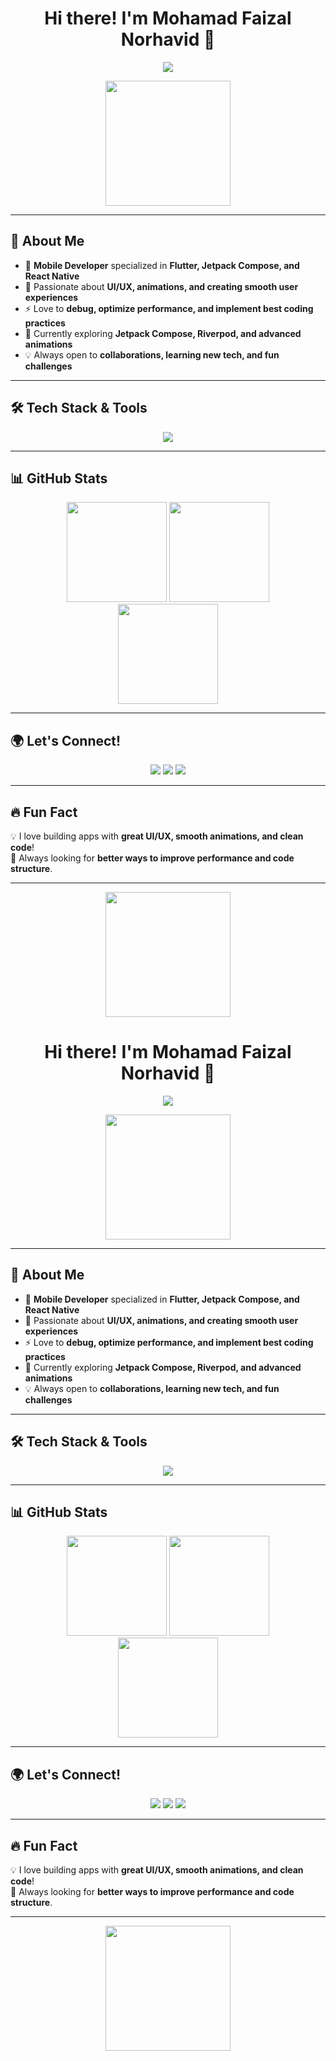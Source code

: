 <h1 align="center">Hi there! I'm Mohamad Faizal Norhavid 👋</h1>

<p align="center">
  <img src="https://readme-typing-svg.herokuapp.com?font=JetBrains+Mono&weight=600&size=22&duration=4000&pause=1000&color=00C9FF&center=true&vCenter=true&width=600&lines=Mobile+Developer+%7C+Flutter+%7C+Android+%7C+React+Native;Clean+Architecture+%7C+State+Management+%7C+UI%2FUX;Let's+build+awesome+apps!+%F0%9F%9A%80" />
</p>

<p align="center">
  <img src="https://media.giphy.com/media/QTfX9Ejfra3ZmNxh6B/giphy.gif" width="200px">
</p>

---

## 🚀 **About Me**
- 🎯 **Mobile Developer** specialized in **Flutter, Jetpack Compose, and React Native**  
- 🎨 Passionate about **UI/UX, animations, and creating smooth user experiences**  
- ⚡ Love to **debug, optimize performance, and implement best coding practices**  
- 🌱 Currently exploring **Jetpack Compose, Riverpod, and advanced animations**  
- 💡 Always open to **collaborations, learning new tech, and fun challenges**  

---

## 🛠 **Tech Stack & Tools**
<div align="center">
  <img src="https://skillicons.dev/icons?i=flutter,kotlin,java,dart,androidstudio,figma,firebase,sqlite,git,github,vercel" />
</div>

---

## 📊 **GitHub Stats**
<div align="center">
  <img src="https://github-readme-stats.vercel.app/api?username=faizalhavid&show_icons=true&theme=tokyonight&hide_border=true&count_private=true" height="160px" />
  <img src="https://github-readme-streak-stats.herokuapp.com/?user=faizalhavid&theme=tokyonight&hide_border=true" height="160px" />
</div>

<div align="center">
  <img src="https://github-readme-stats.vercel.app/api/top-langs/?username=faizalhavid&layout=compact&theme=tokyonight&hide_border=true" height="160px" />
</div>

---

## 🌍 **Let's Connect!**
<p align="center">
  <a href="https://linkedin.com/in/faizalhavid" target="_blank"><img src="https://img.shields.io/badge/LinkedIn-0A66C2?style=for-the-badge&logo=linkedin&logoColor=white" /></a>
  <a href="https://twitter.com/faizalhavid" target="_blank"><img src="https://img.shields.io/badge/Twitter-1DA1F2?style=for-the-badge&logo=twitter&logoColor=white" /></a>
  <a href="https://github.com/faizalhavid" target="_blank"><img src="https://img.shields.io/badge/GitHub-181717?style=for-the-badge&logo=github&logoColor=white" /></a>
</p>

---

## 🔥 **Fun Fact**
💡 I love building apps with **great UI/UX, smooth animations, and clean code**!   
🎯 Always looking for **better ways to improve performance and code structure**.  

---

<p align="center">
  <img src="https://media.giphy.com/media/Y1ZrAMYwV3JCE/giphy.gif" width="200px">
</p>
<h1 align="center">Hi there! I'm Mohamad Faizal Norhavid 👋</h1>

<p align="center">
  <img src="https://readme-typing-svg.herokuapp.com?font=JetBrains+Mono&weight=600&size=22&duration=4000&pause=1000&color=00C9FF&center=true&vCenter=true&width=600&lines=Mobile+Developer+%7C+Flutter+%7C+Android+%7C+React+Native;Clean+Architecture+%7C+State+Management+%7C+UI%2FUX;Let's+build+awesome+apps!+%F0%9F%9A%80" />
</p>

<p align="center">
  <img src="https://media.giphy.com/media/QTfX9Ejfra3ZmNxh6B/giphy.gif" width="200px">
</p>

---

## 🚀 **About Me**
- 🎯 **Mobile Developer** specialized in **Flutter, Jetpack Compose, and React Native**  
- 🎨 Passionate about **UI/UX, animations, and creating smooth user experiences**  
- ⚡ Love to **debug, optimize performance, and implement best coding practices**  
- 🌱 Currently exploring **Jetpack Compose, Riverpod, and advanced animations**  
- 💡 Always open to **collaborations, learning new tech, and fun challenges**  

---

## 🛠 **Tech Stack & Tools**
<div align="center">
  <img src="https://skillicons.dev/icons?i=flutter,kotlin,java,dart,androidstudio,figma,firebase,sqlite,git,github,vercel" />
</div>

---

## 📊 **GitHub Stats**
<div align="center">
  <img src="https://github-readme-stats.vercel.app/api?username=faizalhavid&show_icons=true&theme=tokyonight&hide_border=true&count_private=true" height="160px" />
  <img src="https://github-readme-streak-stats.herokuapp.com/?user=faizalhavid&theme=tokyonight&hide_border=true" height="160px" />
</div>

<div align="center">
  <img src="https://github-readme-stats.vercel.app/api/top-langs/?username=faizalhavid&layout=compact&theme=tokyonight&hide_border=true" height="160px" />
</div>

---

## 🌍 **Let's Connect!**
<p align="center">
  <a href="https://linkedin.com/in/faizalhavid" target="_blank"><img src="https://img.shields.io/badge/LinkedIn-0A66C2?style=for-the-badge&logo=linkedin&logoColor=white" /></a>
  <a href="https://twitter.com/faizalhavid" target="_blank"><img src="https://img.shields.io/badge/Twitter-1DA1F2?style=for-the-badge&logo=twitter&logoColor=white" /></a>
  <a href="https://github.com/faizalhavid" target="_blank"><img src="https://img.shields.io/badge/GitHub-181717?style=for-the-badge&logo=github&logoColor=white" /></a>
</p>

---

## 🔥 **Fun Fact**
💡 I love building apps with **great UI/UX, smooth animations, and clean code**!   
🎯 Always looking for **better ways to improve performance and code structure**.  

---

<p align="center">
  <img src="https://media.giphy.com/media/Y1ZrAMYwV3JCE/giphy.gif" width="200px">
</p>
